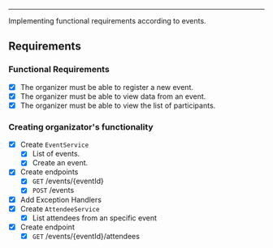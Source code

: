 ___
Implementing functional requirements according to events.

## Requirements
### Functional Requirements
- [x] The organizer must be able to register a new event.
- [x] The organizer must be able to view data from an event.
- [x] The organizer must be able to view the list of participants.

### Creating organizator's functionality
- [x] Create `EventService`
	- [x] List of events.
	- [x] Create an event.
- [x] Create endpoints
	- [x] `GET` /events/{eventId}
	- [x] `POST` /events
- [x] Add Exception Handlers
- [x] Create `AttendeeService`
	- [x] List attendees from an specific event
- [x] Create endpoint
	- [x] `GET` /events/{eventId}/attendees
